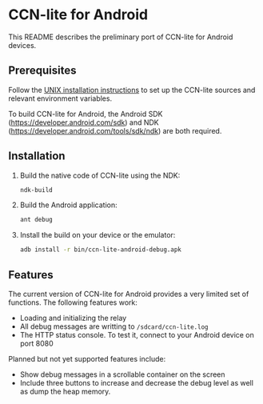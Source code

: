 # CCN-lite for Android

This README describes the preliminary port of CCN-lite for Android devices.

## Prerequisites

Follow the [UNIX installation instructions](README-unix.md) to set up the
CCN-lite sources and relevant environment variables.

To build CCN-lite for Android, the Android SDK (https://developer.android.com/sdk) and NDK (https://developer.android.com/tools/sdk/ndk) are both required.

## Installation

[//]: # (Add step 'create a target'?)

1.  Build the native code of CCN-lite using the NDK:

    ```bash
    ndk-build
    ```

2.  Build the Android application:

    ```bash
    ant debug
    ```

3.  Install the build on your device or the emulator:

    ```bash
    adb install -r bin/ccn-lite-android-debug.apk
    ```


## Features

The current version of CCN-lite for Android provides a very limited set of functions. The following features work:
* Loading and initializing the relay
* All debug messages are writting to `/sdcard/ccn-lite.log`
* The HTTP status console. To test it, connect to your Android device on port 8080

Planned but not yet supported features include:
* Show debug messages in a scrollable container on the screen
* Include three buttons to increase and decrease the debug level as well as dump the heap memory.
